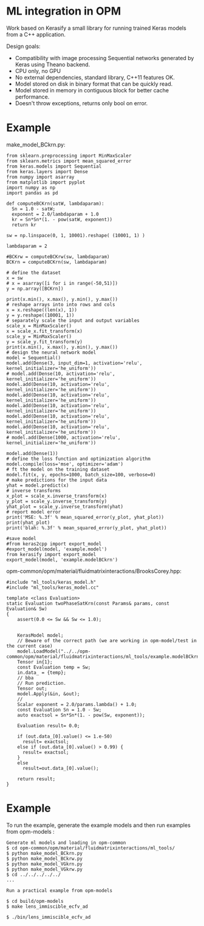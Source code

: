# ML integration in OPM

Work based on Kerasify a small library for running trained Keras models from a C++ application. 

Design goals:

* Compatibility with image processing Sequential networks generated by Keras using Theano backend.
* CPU only, no GPU
* No external dependencies, standard library, C++11 features OK.
* Model stored on disk in binary format that can be quickly read.
* Model stored in memory in contiguous block for better cache performance.
* Doesn't throw exceptions, returns only bool on error.


# Example

make_model_BCkrn.py:

```
from sklearn.preprocessing import MinMaxScaler
from sklearn.metrics import mean_squared_error
from keras.models import Sequential
from keras.layers import Dense
from numpy import asarray
from matplotlib import pyplot
import numpy as np
import pandas as pd
  
def computeBCKrn(satW, lambdaparam):
  Sn = 1.0 - satW;
  exponent = 2.0/lambdaparam + 1.0
  kr = Sn*Sn*(1. - pow(satW, exponent))
  return kr

sw = np.linspace(0, 1, 10001).reshape( (10001, 1) )

lambdaparam = 2

#BCKrw = computeBCKrw(sw, lambdaparam)
BCKrn = computeBCKrn(sw, lambdaparam)

# define the dataset
x = sw
# x = asarray([i for i in range(-50,51)])
y = np.array([BCKrn])

print(x.min(), x.max(), y.min(), y.max())
# reshape arrays into into rows and cols
x = x.reshape((len(x), 1))
y = y.reshape((10001, 1))
# separately scale the input and output variables
scale_x = MinMaxScaler()
x = scale_x.fit_transform(x)
scale_y = MinMaxScaler()
y = scale_y.fit_transform(y)
print(x.min(), x.max(), y.min(), y.max())
# design the neural network model
model = Sequential()
model.add(Dense(3, input_dim=1, activation='relu', kernel_initializer='he_uniform'))
# model.add(Dense(10, activation='relu', kernel_initializer='he_uniform'))
model.add(Dense(10, activation='relu', kernel_initializer='he_uniform'))
model.add(Dense(10, activation='relu', kernel_initializer='he_uniform'))
model.add(Dense(10, activation='relu', kernel_initializer='he_uniform'))
model.add(Dense(10, activation='relu', kernel_initializer='he_uniform'))
model.add(Dense(10, activation='relu', kernel_initializer='he_uniform'))
# model.add(Dense(1000, activation='relu', kernel_initializer='he_uniform'))

model.add(Dense(1))
# define the loss function and optimization algorithm
model.compile(loss='mse', optimizer='adam')
# ft the model on the training dataset
model.fit(x, y, epochs=1000, batch_size=100, verbose=0)
# make predictions for the input data
yhat = model.predict(x)
# inverse transforms
x_plot = scale_x.inverse_transform(x)
y_plot = scale_y.inverse_transform(y)
yhat_plot = scale_y.inverse_transform(yhat)
# report model error
print('MSE: %.3f' % mean_squared_error(y_plot, yhat_plot))
print(yhat_plot)
print('blah: %.3f' % mean_squared_error(y_plot, yhat_plot))

#save model
#from keras2cpp import export_model
#export_model(model, 'example.model')
from kerasify import export_model
export_model(model, 'example.modelBCkrn')

```

opm-common/opm/material/fluidmatrixinteractions/BrooksCorey.hpp:

```
#include "ml_tools/keras_model.h"
#include "ml_tools/keras_model.cc"

template <class Evaluation>
static Evaluation twoPhaseSatKrn(const Params& params, const Evaluation& Sw)
{
    assert(0.0 <= Sw && Sw <= 1.0);


    KerasModel model;
    // Beware of the correct path (we are working in opm-model/test in the current case)
    model.LoadModel("../../opm-common/opm/material/fluidmatrixinteractions/ml_tools/example.modelBCkrn");
    Tensor in{1};
    const Evaluation temp = Sw;
    in.data_ = {temp};
    // bba
    // Run prediction.
    Tensor out;
    model.Apply(&in, &out);
    //
    Scalar exponent = 2.0/params.lambda() + 1.0;
    const Evaluation Sn = 1.0 - Sw;
    auto exactsol = Sn*Sn*(1. - pow(Sw, exponent));

    Evaluation result= 0.0;

    if (out.data_[0].value() <= 1.e-50)
      result= exactsol;
    else if (out.data_[0].value() > 0.99) {
      result= exactsol;
    }
    else
      result=out.data_[0].value();

    return result;
}
```



# Example

To run the example, generate the example models and then run examples from opm-models :

```
Generate ml models and loading in opm-common
$ cd opm-common/opm/material/fluidmatrixinteractions/ml_tools/
$ python make_model_BCkrn.py
$ python make_model_BCkrw.py
$ python make_model_VGkrn.py
$ python make_model_VGkrw.py
$ cd ../../../../../
...

Run a practical example from opm-models

$ cd build/opm-models 
$ make lens_immiscible_ecfv_ad 

$ ./bin/lens_immiscible_ecfv_ad 



